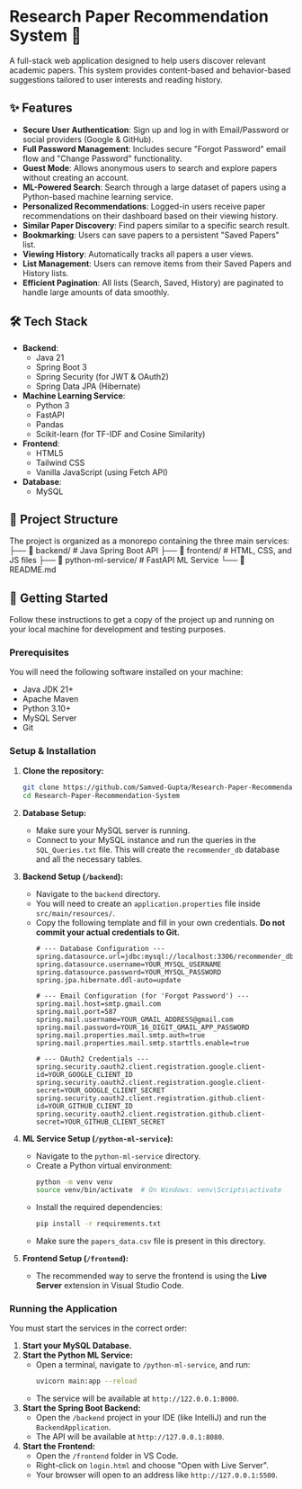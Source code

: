 # Research Paper Recommendation System 🔬

A full-stack web application designed to help users discover relevant academic papers. This system provides content-based and behavior-based suggestions tailored to user interests and reading history.

## ✨ Features

- **Secure User Authentication**: Sign up and log in with Email/Password or social providers (Google & GitHub).
- **Full Password Management**: Includes secure "Forgot Password" email flow and "Change Password" functionality.
- **Guest Mode**: Allows anonymous users to search and explore papers without creating an account.
- **ML-Powered Search**: Search through a large dataset of papers using a Python-based machine learning service.
- **Personalized Recommendations**: Logged-in users receive paper recommendations on their dashboard based on their viewing history.
- **Similar Paper Discovery**: Find papers similar to a specific search result.
- **Bookmarking**: Users can save papers to a persistent "Saved Papers" list.
- **Viewing History**: Automatically tracks all papers a user views.
- **List Management**: Users can remove items from their Saved Papers and History lists.
- **Efficient Pagination**: All lists (Search, Saved, History) are paginated to handle large amounts of data smoothly.

## 🛠️ Tech Stack

- **Backend**:
  - Java 21
  - Spring Boot 3
  - Spring Security (for JWT & OAuth2)
  - Spring Data JPA (Hibernate)
- **Machine Learning Service**:
  - Python 3
  - FastAPI
  - Pandas
  - Scikit-learn (for TF-IDF and Cosine Similarity)
- **Frontend**:
  - HTML5
  - Tailwind CSS
  - Vanilla JavaScript (using Fetch API)
- **Database**:
  - MySQL


 
## 📂 Project Structure

The project is organized as a monorepo containing the three main services: 
├── 📁 backend/              # Java Spring Boot API
├── 📁 frontend/             # HTML, CSS, and JS files
├── 📁 python-ml-service/    # FastAPI ML Service
└── 📄 README.md

## 🚀 Getting Started

Follow these instructions to get a copy of the project up and running on your local machine for development and testing purposes.

### Prerequisites

You will need the following software installed on your machine:
- Java JDK 21+
- Apache Maven
- Python 3.10+
- MySQL Server
- Git

### Setup & Installation

1.  **Clone the repository:**
    ```bash
    git clone https://github.com/Samved-Gupta/Research-Paper-Recommendation-System.git
    cd Research-Paper-Recommendation-System
    ```

2.  **Database Setup:**
    - Make sure your MySQL server is running.
    - Connect to your MySQL instance and run the queries in the `SQL_Queries.txt` file. This will create the `recommender_db` database and all the necessary tables.

3.  **Backend Setup (`/backend`):**
    - Navigate to the `backend` directory.
    - You will need to create an `application.properties` file inside `src/main/resources/`.
    - Copy the following template and fill in your own credentials. **Do not commit your actual credentials to Git.**
      ```properties
      # --- Database Configuration ---
      spring.datasource.url=jdbc:mysql://localhost:3306/recommender_db
      spring.datasource.username=YOUR_MYSQL_USERNAME
      spring.datasource.password=YOUR_MYSQL_PASSWORD
      spring.jpa.hibernate.ddl-auto=update

      # --- Email Configuration (for 'Forgot Password') ---
      spring.mail.host=smtp.gmail.com
      spring.mail.port=587
      spring.mail.username=YOUR_GMAIL_ADDRESS@gmail.com
      spring.mail.password=YOUR_16_DIGIT_GMAIL_APP_PASSWORD
      spring.mail.properties.mail.smtp.auth=true
      spring.mail.properties.mail.smtp.starttls.enable=true

      # --- OAuth2 Credentials ---
      spring.security.oauth2.client.registration.google.client-id=YOUR_GOOGLE_CLIENT_ID
      spring.security.oauth2.client.registration.google.client-secret=YOUR_GOOGLE_CLIENT_SECRET
      spring.security.oauth2.client.registration.github.client-id=YOUR_GITHUB_CLIENT_ID
      spring.security.oauth2.client.registration.github.client-secret=YOUR_GITHUB_CLIENT_SECRET
      ```

4.  **ML Service Setup (`/python-ml-service`):**
    - Navigate to the `python-ml-service` directory.
    - Create a Python virtual environment:
      ```bash
      python -m venv venv
      source venv/bin/activate  # On Windows: venv\Scripts\activate
      ```
    - Install the required dependencies:
      ```bash
      pip install -r requirements.txt
      ```
    - Make sure the `papers_data.csv` file is present in this directory.

5.  **Frontend Setup (`/frontend`):**
    - The recommended way to serve the frontend is using the **Live Server** extension in Visual Studio Code.

### Running the Application

You must start the services in the correct order:

1.  **Start your MySQL Database.**
2.  **Start the Python ML Service:**
    - Open a terminal, navigate to `/python-ml-service`, and run:
      ```bash
      uvicorn main:app --reload
      ```
    - The service will be available at `http://122.0.0.1:8000`.
3.  **Start the Spring Boot Backend:**
    - Open the `/backend` project in your IDE (like IntelliJ) and run the `BackendApplication`.
    - The API will be available at `http://127.0.0.1:8080`.
4.  **Start the Frontend:**
    - Open the `/frontend` folder in VS Code.
    - Right-click on `login.html` and choose "Open with Live Server".
    - Your browser will open to an address like `http://127.0.0.1:5500`.
